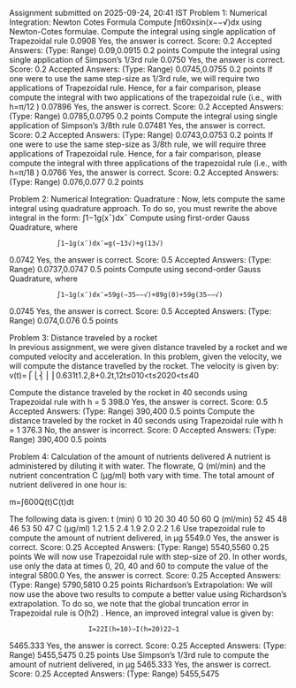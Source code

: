 Assignment submitted on 2025-09-24, 20:41 IST
Problem 1: Numerical Integration: Newton Cotes Formula
Compute ∫π60xsin(x−−√)dx
 using Newton-Cotes formulae.
Compute the integral using single application of Trapezoidal rule
0.0908
Yes, the answer is correct.
Score: 0.2
Accepted Answers:
(Type: Range) 0.09,0.0915
0.2 points
Compute the integral using single application of Simpson’s 1/3rd
 rule
0.0750
Yes, the answer is correct.
Score: 0.2
Accepted Answers:
(Type: Range) 0.0745,0.0755
0.2 points
If one were to use the same step-size as 1/3rd
 rule, we will require two applications of Trapezoidal rule. Hence, for a fair comparison, please compute the integral
	   with two applications of the trapezoidal rule (i.e., with h=π/12
)
0.07896
Yes, the answer is correct.
Score: 0.2
Accepted Answers:
(Type: Range) 0.0785,0.0795
0.2 points
Compute the integral using single application of Simpson’s 3/8th
 rule
0.07481
Yes, the answer is correct.
Score: 0.2
Accepted Answers:
(Type: Range) 0.0743,0.0753
0.2 points
If one were to use the same step-size as 3/8th
 rule, we will require three applications of Trapezoidal rule. Hence, for a fair comparison, please compute the
	   integral with three applications of the trapezoidal rule (i.e., with h=π/18
)
0.0766
Yes, the answer is correct.
Score: 0.2
Accepted Answers:
(Type: Range) 0.076,0.077
0.2 points

Problem 2: Numerical Integration: Quadrature : 
Now, lets compute the same integral using quadrature approach. To do so, you must rewrite the above integral in the form:  ∫1−1g(x¯)dx¯
Compute using first-order Gauss Quadrature, where

				∫1−1g(x¯)dx¯=g(−13√)+g(13√)
0.0742
Yes, the answer is correct.
Score: 0.5
Accepted Answers:
(Type: Range) 0.0737,0.0747
0.5 points
Compute using second-order Gauss Quadrature, where

				∫1−1g(x¯)dx¯=59g(−35−−√)+89g(0)+59g(35−−√)
0.0745
Yes, the answer is correct.
Score: 0.5
Accepted Answers:
(Type: Range) 0.074,0.076
0.5 points

Problem 3: Distance traveled by a rocket	
In previous assignment, we were given distance traveled by a rocket and we computed velocity and acceleration. In this problem, given the velocity, we will compute the distance travelled by the rocket. The velocity is given by: v(t)=⎧⎩⎨⎪⎪0.631t1.2,8+0.2t,12t≤010<t≤2020<t≤40
 
Compute the distance traveled by the rocket in 40 seconds using Trapezoidal rule with h = 5
398.0
Yes, the answer is correct.
Score: 0.5
Accepted Answers:
(Type: Range) 390,400
0.5 points
Compute the distance traveled by the rocket in 40 seconds using Trapezoidal rule with h = 1
376.3
No, the answer is incorrect.
Score: 0
Accepted Answers:
(Type: Range) 390,400
0.5 points

Problem 4: Calculation of the amount of nutrients delivered
A nutrient is administered by diluting it with water. The flowrate, Q
 (ml/min) and the nutrient concentration C
 (µg/ml) both vary with time. The total amount of nutrient delivered in one hour is:

m=∫600Q(t)C(t)dt


The following data is given:
 t (min) 		0 	10 	20 	30 	40 	50 	60
Q (ml/min) 	52 	 45 	48 	46 	53 	50 	47
C (µg/ml) 	1.2 	 1.5 	2.4 	1.9 	2.0 	2.2 	1.6
Use trapezoidal rule to compute the amount of nutrient delivered, in µg
5549.0
Yes, the answer is correct.
Score: 0.25
Accepted Answers:
(Type: Range) 5540,5560
0.25 points
We will now use Trapezoidal rule with step-size of 20. In other words, use only the data at times 0, 20, 40 and 60 to compute the value of the integral
5800.0
Yes, the answer is correct.
Score: 0.25
Accepted Answers:
(Type: Range) 5790,5810
0.25 points
Richardson’s Extrapolation: We will now use the above two results to compute a better value using Richardson’s extrapolation. To do so, we note that the global
	   truncation error in Trapezoidal rule is O(h2)
. Hence, an improved integral value is given by:

						I=22I(h=10)−I(h=20)22−1
5465.333
Yes, the answer is correct.
Score: 0.25
Accepted Answers:
(Type: Range) 5455,5475
0.25 points
Use Simpson’s 1/3rd
 rule to compute the amount of nutrient delivered, in µg
5465.333
Yes, the answer is correct.
Score: 0.25
Accepted Answers:
(Type: Range) 5455,5475
